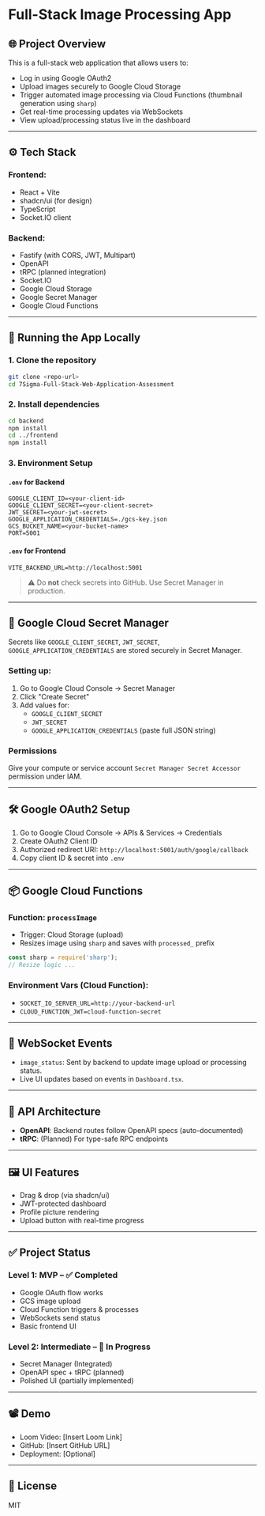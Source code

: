 # Full-Stack Image Processing App

## 🌐 Project Overview

This is a full-stack web application that allows users to:
- Log in using Google OAuth2
- Upload images securely to Google Cloud Storage
- Trigger automated image processing via Cloud Functions (thumbnail generation using `sharp`)
- Get real-time processing updates via WebSockets
- View upload/processing status live in the dashboard

---

## ⚙️ Tech Stack

### Frontend:
- React + Vite
- shadcn/ui (for design)
- TypeScript
- Socket.IO client

### Backend:
- Fastify (with CORS, JWT, Multipart)
- OpenAPI
- tRPC (planned integration)
- Socket.IO
- Google Cloud Storage
- Google Secret Manager
- Google Cloud Functions

---

## 🚀 Running the App Locally

### 1. Clone the repository

```bash
git clone <repo-url>
cd 7Sigma-Full-Stack-Web-Application-Assessment
```

### 2. Install dependencies

```bash
cd backend
npm install
cd ../frontend
npm install
```

### 3. Environment Setup

#### `.env` for Backend

```env
GOOGLE_CLIENT_ID=<your-client-id>
GOOGLE_CLIENT_SECRET=<your-client-secret>
JWT_SECRET=<your-jwt-secret>
GOOGLE_APPLICATION_CREDENTIALS=./gcs-key.json
GCS_BUCKET_NAME=<your-bucket-name>
PORT=5001
```

#### `.env` for Frontend

```env
VITE_BACKEND_URL=http://localhost:5001
```

> ⚠️ Do **not** check secrets into GitHub. Use Secret Manager in production.

---

## 🔐 Google Cloud Secret Manager

Secrets like `GOOGLE_CLIENT_SECRET`, `JWT_SECRET`, `GOOGLE_APPLICATION_CREDENTIALS` are stored securely in Secret Manager.

### Setting up:

1. Go to Google Cloud Console → Secret Manager
2. Click "Create Secret"
3. Add values for:
   - `GOOGLE_CLIENT_SECRET`
   - `JWT_SECRET`
   - `GOOGLE_APPLICATION_CREDENTIALS` (paste full JSON string)

### Permissions

Give your compute or service account `Secret Manager Secret Accessor` permission under IAM.

---

## 🛠 Google OAuth2 Setup

1. Go to Google Cloud Console → APIs & Services → Credentials
2. Create OAuth2 Client ID
3. Authorized redirect URI: `http://localhost:5001/auth/google/callback`
4. Copy client ID & secret into `.env`

---

## 📦 Google Cloud Functions

### Function: `processImage`

- Trigger: Cloud Storage (upload)
- Resizes image using `sharp` and saves with `processed_` prefix

```js
const sharp = require('sharp');
// Resize logic ...
```

### Environment Vars (Cloud Function):

- `SOCKET_IO_SERVER_URL=http://your-backend-url`
- `CLOUD_FUNCTION_JWT=cloud-function-secret`

---

## 📡 WebSocket Events

- `image_status`: Sent by backend to update image upload or processing status.
- Live UI updates based on events in `Dashboard.tsx`.

---

## 📘 API Architecture

- **OpenAPI**: Backend routes follow OpenAPI specs (auto-documented)
- **tRPC**: (Planned) For type-safe RPC endpoints

---

## 🖼 UI Features

- Drag & drop (via shadcn/ui)
- JWT-protected dashboard
- Profile picture rendering
- Upload button with real-time progress

---

## ✅ Project Status

### Level 1: MVP – ✅ Completed
- Google OAuth flow works
- GCS image upload
- Cloud Function triggers & processes
- WebSockets send status
- Basic frontend UI

### Level 2: Intermediate – 🔄 In Progress
- Secret Manager (Integrated)
- OpenAPI spec + tRPC (planned)
- Polished UI (partially implemented)

---

## 📽 Demo

- Loom Video: [Insert Loom Link]
- GitHub: [Insert GitHub URL]
- Deployment: [Optional]

---

## 📄 License

MIT
